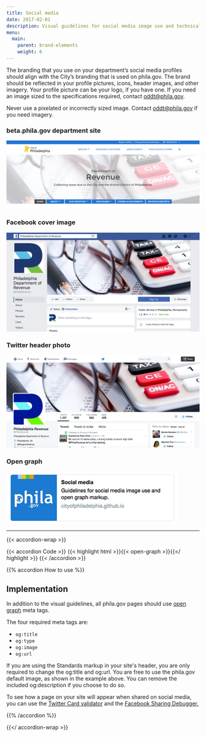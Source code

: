 ```yaml
---
title: Social media
date: 2017-02-01
description: Visual guidelines for social media image use and technical details on open graph markup.
menu:
  main:
    parent: brand-elements
    weight: 6
---
```


The branding that you use on your department’s social media profiles should align with the City’s branding that is used on phila.gov. The brand should be reflected in your profile pictures, icons, header images, and other imagery. Your profile picture can be your logo, if you have one. If you need an image sized to the specifications required, contact <a href="mailto:oddt@phila.gov">oddt@phila.gov</a>.

Never use a pixelated or incorrectly sized image. Contact <a href="mailto:oddt@phila.gov">oddt@phila.gov</a> if you need imagery.

### beta.phila.gov department site
![Hero header example](/img/social-media/beta-hero-header.jpg)

### Facebook cover image
![Facebook cover image example](/img/social-media/facebook-cover-image.jpg)

### Twitter header photo
![Twitter header photo example](/img/social-media/twitter-header-photo.jpg)

### Open graph
<img src="/img/social-media/open-graph.jpg" alt="Open graph example" class="no-scale">

---

{{< accordion-wrap >}}

{{< accordion Code >}}
  {{< highlight html >}}{{< open-graph >}}{{</ highlight >}}
{{< /accordion >}}

{{% accordion How to use %}}
## Implementation

In addition to the visual guidelines, all phila.gov pages should use <a href="http://ogp.me/" class="external">open graph</a> meta tags.

The four required meta tags are:

* `og:title`
* `og:type`
* `og:image`
* `og:url`

If you are using the Standards markup in your site's header, you are only required to change the og:title and og:url. You are free to use the phila.gov default image, as shown in the example above. You can remove the included og:description if you choose to do so.

To see how a page on your site will appear when shared on social media, you can use the <a href="https://cards-dev.twitter.com/validator" class="external">Twitter Card validator</a> and the <a href="https://developers.facebook.com/tools/debug/sharing/" class="external">Facebook Sharing Debugger.</a>

{{% /accordion %}}

{{</ accordion-wrap >}}
